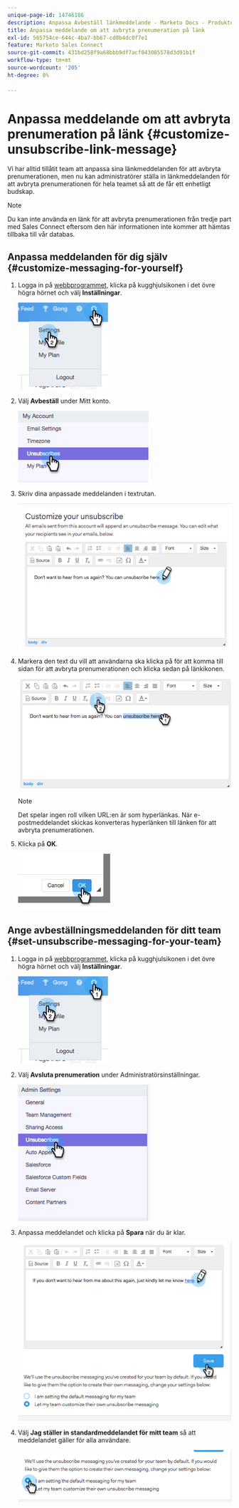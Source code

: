 ```yaml
---
unique-page-id: 14746186
description: Anpassa Avbeställ länkmeddelande - Marketo Docs - Produktdokumentation
title: Anpassa meddelande om att avbryta prenumeration på länk
exl-id: 565754ce-644c-4ba7-bb67-cd0b4dc0f7e1
feature: Marketo Sales Connect
source-git-commit: 431bd258f9a68bbb9df7acf043085578d3d91b1f
workflow-type: tm+mt
source-wordcount: '205'
ht-degree: 0%

---
```


# Anpassa meddelande om att avbryta prenumeration på länk {#customize-unsubscribe-link-message}

Vi har alltid tillåtit team att anpassa sina länkmeddelanden för att avbryta prenumerationen, men nu kan administratörer ställa in länkmeddelanden för att avbryta prenumerationen för hela teamet så att de får ett enhetligt budskap.

>[!NOTE]
>
>Du kan inte använda en länk för att avbryta prenumerationen från tredje part med Sales Connect eftersom den här informationen inte kommer att hämtas tillbaka till vår databas.

## Anpassa meddelanden för dig själv {#customize-messaging-for-yourself}

1. Logga in på [webbprogrammet](https://toutapp.com/login), klicka på kugghjulsikonen i det övre högra hörnet och välj **Inställningar**.

   ![](assets/one.png)

1. Välj **Avbeställ** under Mitt konto.

   ![](assets/two-1.png)

1. Skriv dina anpassade meddelanden i textrutan.

   ![](assets/three-1.png)

1. Markera den text du vill att användarna ska klicka på för att komma till sidan för att avbryta prenumerationen och klicka sedan på länkikonen.

   ![](assets/four-1.png)

   >[!NOTE]
   >
   >Det spelar ingen roll vilken URL:en är som hyperlänkas. När e-postmeddelandet skickas konverteras hyperlänken till länken för att avbryta prenumerationen.

1. Klicka på **OK**.

   ![](assets/five.png)

## Ange avbeställningsmeddelanden för ditt team {#set-unsubscribe-messaging-for-your-team}

1. Logga in på [webbprogrammet](https://toutapp.com/login), klicka på kugghjulsikonen i det övre högra hörnet och välj **Inställningar**.

   ![](assets/six.png)

1. Välj **Avsluta prenumeration** under Administratörsinställningar.

   ![](assets/eight.png)

1. Anpassa meddelandet och klicka på **Spara** när du är klar.

   ![](assets/seven.png)

1. Välj **Jag ställer in standardmeddelandet för mitt team** så att meddelandet gäller för alla användare.

   ![](assets/eleven.png)
